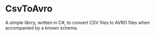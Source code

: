 # CsvToAvro

A simple librry, written in C#, to convert CSV files to AVRO files when accompanied by a known schema.
